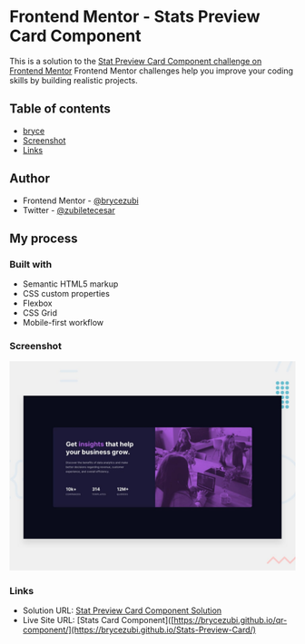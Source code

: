 # Frontend Mentor - Stats Preview Card Component
This is a solution to the [Stat Preview Card Component challenge on Frontend Mentor](https://www.frontendmentor.io/challenges/stats-preview-card-component-8JqbgoU62/hub)
Frontend Mentor challenges help you improve your coding skills by building realistic projects. 

## Table of contents
- [bryce](#author)
- [Screenshot](#screenshot)
- [Links](#links)

## Author
- Frontend Mentor - [@brycezubi](https://www.frontendmentor.io/profile/brycezubi)
- Twitter - [@zubiletecesar](https://twitter.com/home)

## My process

### Built with

- Semantic HTML5 markup
- CSS custom properties
- Flexbox
- CSS Grid
- Mobile-first workflow

### Screenshot

![Design preview for the QR Component coding challenge](https://github.com/brycezubi/Stats-Preview-Card/blob/main/desktop-preview.jpg)

### Links

- Solution URL: [Stat Preview Card Component Solution](https://www.frontendmentor.io/solutions/stats-preview-card-YbQl42Rgic)
- Live Site URL: [Stats Card Component]([https://brycezubi.github.io/qr-component/](https://brycezubi.github.io/Stats-Preview-Card/)
